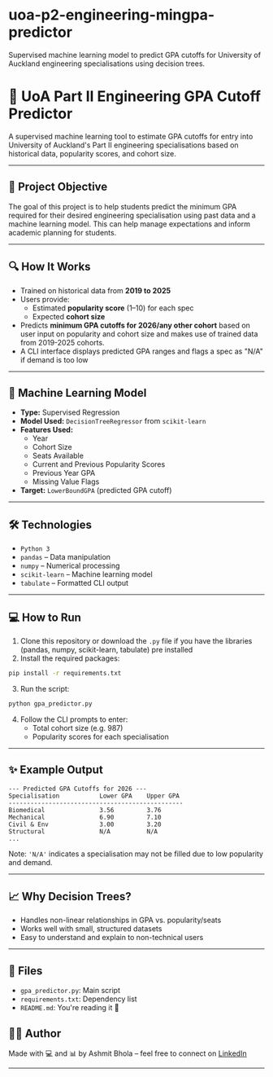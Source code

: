 # uoa-p2-engineering-mingpa-predictor
Supervised machine learning model to predict GPA cutoffs for University of Auckland engineering specialisations using decision trees.


# 🧠 UoA Part II Engineering GPA Cutoff Predictor

A supervised machine learning tool to estimate GPA cutoffs for entry into University of Auckland's Part II engineering specialisations based on historical data, popularity scores, and cohort size.

---

## 📌 Project Objective

The goal of this project is to help students predict the minimum GPA required for their desired engineering specialisation using past data and a machine learning model. This can help manage expectations and inform academic planning for students.

---

## 🔍 How It Works

- Trained on historical data from **2019 to 2025**
- Users provide:
  - Estimated **popularity score** (1–10) for each spec
  - Expected **cohort size**
- Predicts **minimum GPA cutoffs for 2026/any other cohort** based on user input on popularity and cohort size and makes use of trained data from 2019-2025 cohorts. 
- A CLI interface displays predicted GPA ranges and flags a spec as "N/A" if demand is too low

---

## 🧠 Machine Learning Model

- **Type:** Supervised Regression
- **Model Used:** `DecisionTreeRegressor` from `scikit-learn`
- **Features Used:**
  - Year
  - Cohort Size
  - Seats Available
  - Current and Previous Popularity Scores
  - Previous Year GPA
  - Missing Value Flags
- **Target:** `LowerBoundGPA` (predicted GPA cutoff)

---

## 🛠 Technologies

- `Python 3`
- `pandas` – Data manipulation
- `numpy` – Numerical processing
- `scikit-learn` – Machine learning model
- `tabulate` – Formatted CLI output

---

## 💻 How to Run

1. Clone this repository or download the `.py` file if you have the libraries (pandas, numpy, scikit-learn, tabulate) pre installed
2. Install the required packages:

```bash
pip install -r requirements.txt
```

3. Run the script:

```bash
python gpa_predictor.py
```

4. Follow the CLI prompts to enter:
   - Total cohort size (e.g. 987)
   - Popularity scores for each specialisation

---

## ✨ Example Output

```
--- Predicted GPA Cutoffs for 2026 ---
Specialisation           Lower GPA    Upper GPA
------------------------------------------------
Biomedical               3.56         3.76
Mechanical               6.90         7.10
Civil & Env              3.00         3.20
Structural               N/A          N/A
...
```

Note: `'N/A'` indicates a specialisation may not be filled due to low popularity and demand.

---

## 📈 Why Decision Trees?

- Handles non-linear relationships in GPA vs. popularity/seats
- Works well with small, structured datasets
- Easy to understand and explain to non-technical users

---

## 📁 Files

- `gpa_predictor.py`: Main script
- `requirements.txt`: Dependency list
- `README.md`: You're reading it 🙂

## 👨‍💻 Author

Made with 💻 and 📊 by Ashmit Bhola – feel free to connect on [LinkedIn](https://www.linkedin.com/ashmit-bhola) 

---
